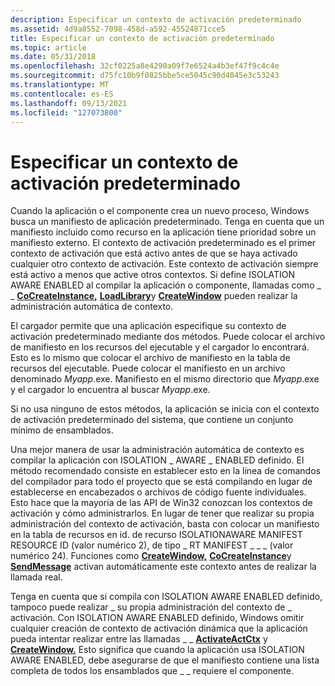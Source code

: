 ```yaml
---
description: Especificar un contexto de activación predeterminado
ms.assetid: 4d9a8552-7098-458d-a592-45524871cce5
title: Especificar un contexto de activación predeterminado
ms.topic: article
ms.date: 05/31/2018
ms.openlocfilehash: 32cf0225a8e4290a09f7e6524a4b3ef47f9c4c4e
ms.sourcegitcommit: d75fc10b9f0825bbe5ce5045c90d4045e3c53243
ms.translationtype: MT
ms.contentlocale: es-ES
ms.lasthandoff: 09/13/2021
ms.locfileid: "127073800"
---
```

# <a name="specifying-a-default-activation-context"></a>Especificar un contexto de activación predeterminado

Cuando la aplicación o el componente crea un nuevo proceso, Windows busca un manifiesto de aplicación predeterminado. Tenga en cuenta que un manifiesto incluido como recurso en la aplicación tiene prioridad sobre un manifiesto externo. El contexto de activación predeterminado es el primer contexto de activación que está activo antes de que se haya activado cualquier otro contexto de activación. Este contexto de activación siempre está activo a menos que active otros contextos. Si define ISOLATION AWARE ENABLED al compilar la aplicación o componente, llamadas como \_ \_ [**CoCreateInstance,**](/windows/win32/api/combaseapi/nf-combaseapi-cocreateinstance) [**LoadLibrary**](/windows/desktop/api/libloaderapi/nf-libloaderapi-loadlibrarya)y [**CreateWindow**](/windows/win32/api/winuser/nf-winuser-createwindowa) pueden realizar la administración automática de contexto.

El cargador permite que una aplicación especifique su contexto de activación predeterminado mediante dos métodos. Puede colocar el archivo de manifiesto en los recursos del ejecutable y el cargador lo encontrará. Esto es lo mismo que colocar el archivo de manifiesto en la tabla de recursos del ejecutable. Puede colocar el manifiesto en un archivo denominado *Myapp*.exe. Manifiesto en el mismo directorio que *Myapp*.exe y el cargador lo encuentra al buscar *Myapp*.exe.

Si no usa ninguno de estos métodos, la aplicación se inicia con el contexto de activación predeterminado del sistema, que contiene un conjunto mínimo de ensamblados.

Una mejor manera de usar la administración automática de contexto es compilar la aplicación con ISOLATION \_ AWARE \_ ENABLED definido. El método recomendado consiste en establecer esto en la línea de comandos del compilador para todo el proyecto que se está compilando en lugar de establecerse en encabezados o archivos de código fuente individuales. Esto hace que la mayoría de las API de Win32 conozcan los contextos de activación y cómo administrarlos. En lugar de tener que realizar su propia administración del contexto de activación, basta con colocar un manifiesto en la tabla de recursos en id. de recurso ISOLATIONAWARE MANIFEST RESOURCE ID (valor numérico 2), de tipo \_ RT MANIFEST \_ \_ \_ (valor numérico 24). Funciones como [**CreateWindow,**](/windows/win32/api/winuser/nf-winuser-createwindowa) [**CoCreateInstance**](/windows/win32/api/combaseapi/nf-combaseapi-cocreateinstance)y [**SendMessage**](/windows/win32/api/winuser/nf-winuser-sendmessage) activan automáticamente este contexto antes de realizar la llamada real.

Tenga en cuenta que si compila con ISOLATION AWARE ENABLED definido, tampoco puede realizar \_ su propia administración del contexto de \_ activación. Con ISOLATION AWARE ENABLED definido, Windows omitir cualquier creación de contexto de activación dinámica que la aplicación pueda intentar realizar entre las llamadas \_ \_ [**ActivateActCtx**](/windows/desktop/api/Winbase/nf-winbase-activateactctx) y [**CreateWindow.**](/windows/win32/api/winuser/nf-winuser-createwindowa) Esto significa que cuando la aplicación usa ISOLATION AWARE ENABLED, debe asegurarse de que el manifiesto contiene una lista completa de todos los ensamblados que \_ \_ requiere el componente.

 

 
